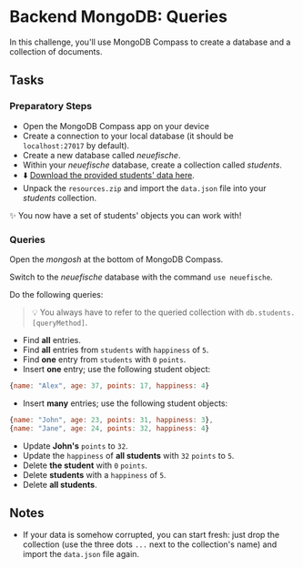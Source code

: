 # Backend MongoDB: Queries

In this challenge, you'll use MongoDB Compass to create a database and a collection of documents.

## Tasks

### Preparatory Steps

- Open the MongoDB Compass app on your device
- Create a connection to your local database (it should be `localhost:27017` by default).
- Create a new database called _neuefische_.
- Within your _neuefische_ database, create a collection called _students_.
- ⬇️ [Download the provided students' data here](./resources.zip?raw=true).
- Unpack the `resources.zip` and import the `data.json` file into your _students_ collection.

✨ You now have a set of students' objects you can work with!

### Queries

Open the _mongosh_ at the bottom of MongoDB Compass.

Switch to the _neuefische_ database with the command `use neuefische`.

Do the following queries:

> 💡 You always have to refer to the queried collection with `db.students.[queryMethod]`.

- Find **all** entries.
- Find **all** entries from `students` with `happiness` of `5`.
- Find **one** entry from `students` with `0` `points`.
- Insert **one** entry; use the following student object:

```js
{name: "Alex", age: 37, points: 17, happiness: 4}
```

- Insert **many** entries; use the following student objects:

```js
{name: "John", age: 23, points: 31, happiness: 3},
{name: "Jane", age: 24, points: 32, happiness: 4}
```

- Update **John's** `points` to `32`.
- Update the `happiness` of **all students** with `32` `points` to `5`.
- Delete **the student** with `0` `points`.
- Delete **students** with a `happiness` of `5`.
- Delete **all students**.

## Notes

- If your data is somehow corrupted, you can start fresh: just drop the collection (use the three dots `...` next to the collection's name) and import the `data.json` file again.

